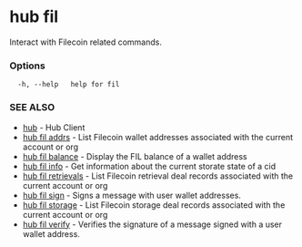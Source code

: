 # hub fil

Interact with Filecoin related commands.

### Options

```
  -h, --help   help for fil
```

### SEE ALSO

* [hub](hub.md)	 - Hub Client
* [hub fil addrs](hub_fil_addrs.md)	 - List Filecoin wallet addresses associated with the current account or org
* [hub fil balance](hub_fil_balance.md)	 - Display the FIL balance of a wallet address
* [hub fil info](hub_fil_info.md)	 - Get information about the current storate state of a cid
* [hub fil retrievals](hub_fil_retrievals.md)	 - List Filecoin retrieval deal records associated with the current account or org
* [hub fil sign](hub_fil_sign.md)	 - Signs a message with user wallet addresses.
* [hub fil storage](hub_fil_storage.md)	 - List Filecoin storage deal records associated with the current account or org
* [hub fil verify](hub_fil_verify.md)	 - Verifies the signature of a message signed with a user wallet address.
